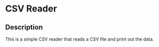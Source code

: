# CSV Reader

## Description

This is a simple CSV reader that reads a CSV file and print out the data.
